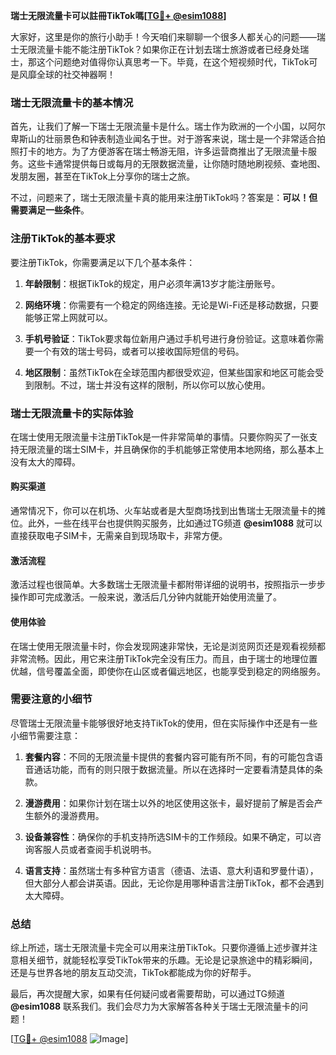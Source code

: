 **瑞士无限流量卡可以註冊TikTok嗎[[TG💪+ @esim1088](https://t.me/s/esim1088)]**

大家好，这里是你的旅行小助手！今天咱们来聊聊一个很多人都关心的问题——瑞士无限流量卡能不能注册TikTok？如果你正在计划去瑞士旅游或者已经身处瑞士，那这个问题绝对值得你认真思考一下。毕竟，在这个短视频时代，TikTok可是风靡全球的社交神器啊！

### **瑞士无限流量卡的基本情况**

首先，让我们了解一下瑞士无限流量卡是什么。瑞士作为欧洲的一个小国，以阿尔卑斯山的壮丽景色和钟表制造业闻名于世。对于游客来说，瑞士是一个非常适合拍照打卡的地方。为了方便游客在瑞士畅游无阻，许多运营商推出了无限流量卡服务。这些卡通常提供每日或每月的无限数据流量，让你随时随地刷视频、查地图、发朋友圈，甚至在TikTok上分享你的瑞士之旅。

不过，问题来了，瑞士无限流量卡真的能用来注册TikTok吗？答案是：**可以！但需要满足一些条件**。

### **注册TikTok的基本要求**

要注册TikTok，你需要满足以下几个基本条件：

1. **年龄限制**：根据TikTok的规定，用户必须年满13岁才能注册账号。
   
2. **网络环境**：你需要有一个稳定的网络连接。无论是Wi-Fi还是移动数据，只要能够正常上网就可以。

3. **手机号验证**：TikTok要求每位新用户通过手机号进行身份验证。这意味着你需要一个有效的瑞士号码，或者可以接收国际短信的号码。

4. **地区限制**：虽然TikTok在全球范围内都很受欢迎，但某些国家和地区可能会受到限制。不过，瑞士并没有这样的限制，所以你可以放心使用。

### **瑞士无限流量卡的实际体验**

在瑞士使用无限流量卡注册TikTok是一件非常简单的事情。只要你购买了一张支持无限流量的瑞士SIM卡，并且确保你的手机能够正常使用本地网络，那么基本上没有太大的障碍。

#### **购买渠道**

通常情况下，你可以在机场、火车站或者是大型商场找到出售瑞士无限流量卡的摊位。此外，一些在线平台也提供购买服务，比如通过TG频道 **@esim1088** 就可以直接获取电子SIM卡，无需亲自到现场取卡，非常方便。

#### **激活流程**

激活过程也很简单。大多数瑞士无限流量卡都附带详细的说明书，按照指示一步步操作即可完成激活。一般来说，激活后几分钟内就能开始使用流量了。

#### **使用体验**

在瑞士使用无限流量卡时，你会发现网速非常快，无论是浏览网页还是观看视频都非常流畅。因此，用它来注册TikTok完全没有压力。而且，由于瑞士的地理位置优越，信号覆盖全面，即使你在山区或者偏远地区，也能享受到稳定的网络服务。

### **需要注意的小细节**

尽管瑞士无限流量卡能够很好地支持TikTok的使用，但在实际操作中还是有一些小细节需要注意：

1. **套餐内容**：不同的无限流量卡提供的套餐内容可能有所不同，有的可能包含语音通话功能，而有的则只限于数据流量。所以在选择时一定要看清楚具体的条款。

2. **漫游费用**：如果你计划在瑞士以外的地区使用这张卡，最好提前了解是否会产生额外的漫游费用。

3. **设备兼容性**：确保你的手机支持所选SIM卡的工作频段。如果不确定，可以咨询客服人员或者查阅手机说明书。

4. **语言支持**：虽然瑞士有多种官方语言（德语、法语、意大利语和罗曼什语），但大部分人都会讲英语。因此，无论你是用哪种语言注册TikTok，都不会遇到太大障碍。

### **总结**

综上所述，瑞士无限流量卡完全可以用来注册TikTok。只要你遵循上述步骤并注意相关细节，就能轻松享受TikTok带来的乐趣。无论是记录旅途中的精彩瞬间，还是与世界各地的朋友互动交流，TikTok都能成为你的好帮手。

最后，再次提醒大家，如果有任何疑问或者需要帮助，可以通过TG频道 **@esim1088** 联系我们。我们会尽力为大家解答各种关于瑞士无限流量卡的问题！

[[TG💪+ @esim1088](https://t.me/s/esim1088) ![Image](https://i.postimg.cc/4NQfJmqS/Snipaste-2025-05-13-00-14-12.png)]